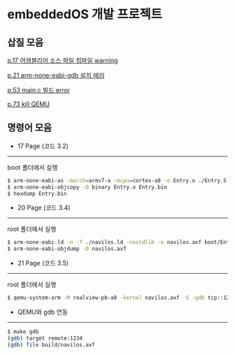 # embeddedOS 개발 프로젝트

## 삽질 모음

[p.17 어셈블리어 소스 파일 컴파일 warning](https://852completed.tistory.com/92)

[p.21 arm-none-eabi-gdb 설치 에러](https://852completed.tistory.com/93)

[p.53 main.c 빌드 error](https://852completed.tistory.com/95)

[p.73 kill QEMU](https://852completed.tistory.com/96)

## 명령어 모음

* 17 Page (코드 3.2)
---
boot 폴더에서 실행
```bash
$ arm-none-eabi-as -march=armv7-a -mcpu=cortex-a8 -o Entry.o ./Entry.S
$ arm-none-eabi-objcopy -O binary Entry.o Entry.bin
$ hexdump Entry.bin
```


* 20 Page (코드 3.4)
---
root 폴더에서 실행
```bash
$ arm-none-eabi-ld -n -T ./navilos.ld -nostdlib -o navilos.axf boot/Entry.o
$ arm-none-eabi-objdump -D navilos.axf
```


* 21 Page (코드 3.5)
---
root 폴더에서 실행
```bash
$ qemu-system-arm -M realview-pb-a8 -kernel navilos.axf -S -gdb tcp::1234,ipv4
```

* QEMU와 gdb 연동
---
```bash
$ make gdb
(gdb) target remote:1234
(gdb) file build/navilos.axf
```